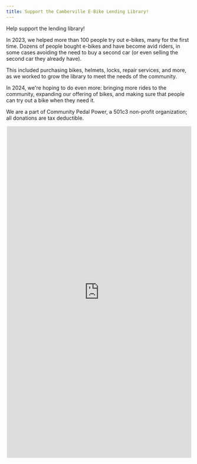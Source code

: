```yaml
---
title: Support the Camberville E-Bike Lending Library!
---
```


Help support the lending library!

In 2023, we helped more than 100 people try out e-bikes, many for the first
time. Dozens of people bought e-bikes and have become avid riders, in some
cases avoiding the need to buy a second car (or even selling the second car
they already have).

This included purchasing bikes, helmets, locks, repair services, and more, as 
we worked to grow the library to meet the needs of the community.

In 2024, we're hoping to do even more: bringing more rides to the community,
expanding our offering of bikes, and making sure that people can try out a 
bike when they need it.

We are a part of Community Pedal Power, a 501c3 non-profit organization; all
donations are tax deductible.

<center><script src="https://donorbox.org/widget.js" paypalExpress="true"></script><iframe src="https://donorbox.org/embed/cambebikelibrary" name="donorbox" allowpaymentrequest="allowpaymentrequest" seamless="seamless" frameborder="0" scrolling="no" height="900px" width="100%" style="max-width: 500px; min-width: 250px; max-height:none!important"></iframe></center>
